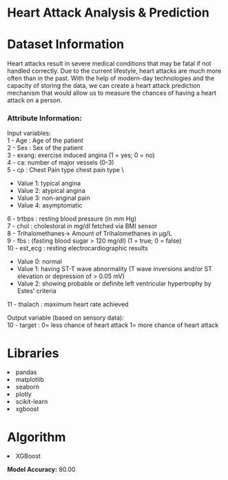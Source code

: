 # Heart Attack Analysis & Prediction  

# Dataset Information

Heart attacks result in severe medical conditions that may be fatal if not handled correctly. Due to the current lifestyle, heart attacks are much more often than in the past. With the help of modern-day technologies and the capacity of storing the data, we can create a heart attack prediction mechanism that would allow us to measure the chances of having a heart attack on a person.

### Attribute Information:

Input variables: \
1 - Age : Age of the patient \
2 - Sex : Sex of the patient \
3 - exang: exercise induced angina (1 = yes; 0 = no) \
4 - ca: number of major vessels (0-3) \
5 - cp : Chest Pain type chest pain type \
<ul>
  <li> Value 1: typical angina </li>
  <li> Value 2: atypical angina </li>
  <li> Value 3: non-anginal pain </li>
  <li> Value 4: asymptomatic </li>
</ul>

6 - trtbps : resting blood pressure (in mm Hg) \
7 - chol : cholestoral in mg/dl fetched via BMI sensor \
8 - Trihalomethanes-> Amount of Trihalomethanes in μg/L \
9 - fbs : (fasting blood sugar > 120 mg/dl) (1 = true; 0 = false) \
10 - est_ecg : resting electrocardiographic results
<ul>
  <li> Value 0: normal </li>
<li> Value 1: having ST-T wave abnormality (T wave inversions and/or ST elevation or depression of > 0.05 mV) </li>
  <li> Value 2: showing probable or definite left ventricular hypertrophy by Estes' criteria </li>
</ul>
11 - thalach : maximum heart rate achieved

Output variable (based on sensory data): \
10 - target : 0= less chance of heart attack 1= more chance of heart attack


# Libraries


<li>pandas
<li>matplotlib
<li>seaborn
<li>plotly
<li>scikit-learn
<li>xgboost
  
# Algorithm
<li>XGBoost</li>
  
  
  
**Model Accuracy:** 80.00

